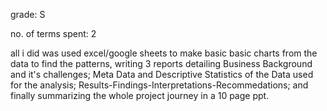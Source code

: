 grade: S

no. of terms spent: 2 

all i did was used excel/google sheets to make basic basic charts from the data to find the patterns, writing 3 reports detailing Business Background and it's challenges; Meta Data and Descriptive Statistics of the Data used for the analysis; Results-Findings-Interpretations-Recommedations; and finally summarizing the whole project journey in a 10 page ppt.
